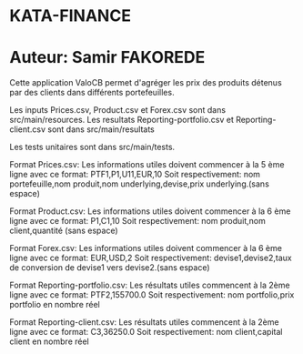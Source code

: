 # KATA-FINANCE
# Auteur: Samir FAKOREDE

Cette application ValoCB permet d'agréger les prix des produits détenus par des clients dans différents portefeuilles.

Les inputs Prices.csv, Product.csv et Forex.csv sont dans src/main/resources.
Les resultats Reporting-portfolio.csv et Reporting-client.csv sont dans src/main/resultats

Les tests unitaires sont dans src/main/tests.

Format Prices.csv:
Les informations utiles doivent commencer à la 5 ème ligne avec ce format:
PTF1,P1,U11,EUR,10
Soit respectivement: nom portefeuille,nom produit,nom underlying,devise,prix underlying.(sans espace)

Format Product.csv:
Les informations utiles doivent commencer à la 6 ème ligne avec ce format:
P1,C1,10
Soit respectivement: nom produit,nom client,quantité (sans espace)

Format Forex.csv:
Les informations utiles doivent commencer à la 6 ème ligne avec ce format:
EUR,USD,2
Soit respectivement: devise1,devise2,taux de conversion de devise1 vers devise2.(sans espace)

Format Reporting-portfolio.csv:
Les résultats utiles commencent à la 2ème ligne avec ce format:
PTF2,155700.0
Soit respectivement: nom portfolio,prix portfolio en nombre réel

Format Reporting-client.csv:
Les résultats utiles commencent à la 2ème ligne avec ce format:
C3,36250.0
Soit respectivement: nom client,capital client en nombre réel
